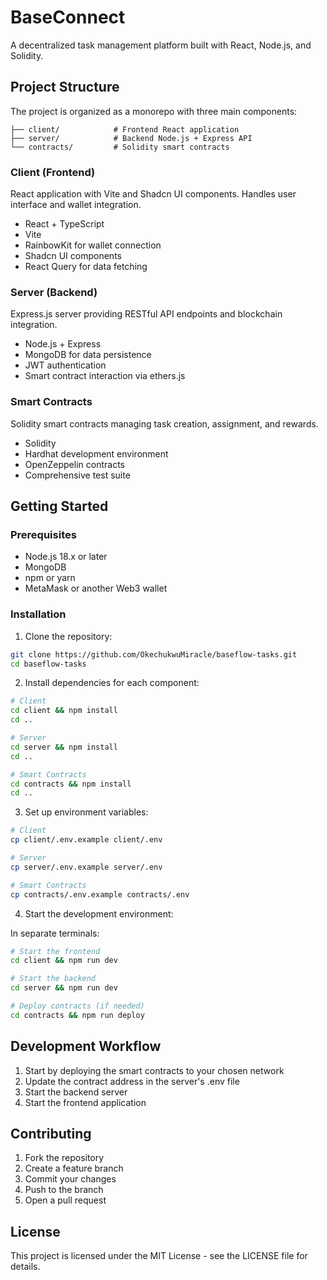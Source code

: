 # BaseConnect

A decentralized task management platform built with React, Node.js, and Solidity.

## Project Structure

The project is organized as a monorepo with three main components:

```
├── client/            # Frontend React application
├── server/            # Backend Node.js + Express API
└── contracts/         # Solidity smart contracts
```

### Client (Frontend)

React application with Vite and Shadcn UI components. Handles user interface and wallet integration.

- React + TypeScript
- Vite
- RainbowKit for wallet connection
- Shadcn UI components
- React Query for data fetching

### Server (Backend)

Express.js server providing RESTful API endpoints and blockchain integration.

- Node.js + Express
- MongoDB for data persistence
- JWT authentication
- Smart contract interaction via ethers.js

### Smart Contracts

Solidity smart contracts managing task creation, assignment, and rewards.

- Solidity
- Hardhat development environment
- OpenZeppelin contracts
- Comprehensive test suite

## Getting Started

### Prerequisites

- Node.js 18.x or later
- MongoDB
- npm or yarn
- MetaMask or another Web3 wallet

### Installation

1. Clone the repository:
```bash
git clone https://github.com/OkechukwuMiracle/baseflow-tasks.git
cd baseflow-tasks
```

2. Install dependencies for each component:
```bash
# Client
cd client && npm install
cd ..

# Server
cd server && npm install
cd ..

# Smart Contracts
cd contracts && npm install
cd ..
```

3. Set up environment variables:
```bash
# Client
cp client/.env.example client/.env

# Server
cp server/.env.example server/.env

# Smart Contracts
cp contracts/.env.example contracts/.env
```

4. Start the development environment:

In separate terminals:

```bash
# Start the frontend
cd client && npm run dev

# Start the backend
cd server && npm run dev

# Deploy contracts (if needed)
cd contracts && npm run deploy
```

## Development Workflow

1. Start by deploying the smart contracts to your chosen network
2. Update the contract address in the server's .env file
3. Start the backend server
4. Start the frontend application

## Contributing

1. Fork the repository
2. Create a feature branch
3. Commit your changes
4. Push to the branch
5. Open a pull request

## License

This project is licensed under the MIT License - see the LICENSE file for details.
